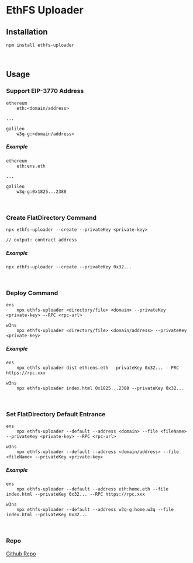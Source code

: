 # EthFS Uploader

## Installation
```
npm install ethfs-uploader
```
<br/>

## Usage
### Support EIP-3770 Address
```
ethereum
    eth:<domain/address>

... 

galileo
    w3q-g:<domain/address>       
```
##### Example
```
ethereum
    eth:ens.eth

...

galileo
    w3q-g:0x1825...2388
```
<br/>



### Create FlatDirectory Command
```
npx ethfs-uploader --create --privateKey <private-key>

// output: contract address 
```
##### Example
```
npx ethfs-uploader --create --privateKey 0x32...
```
<br/>



### Deploy Command
```
ens
    npx ethfs-uploader <directory/file> <domain> --privateKey <private-key> --RPC <rpc-url>

w3ns
    npx ethfs-uploader <directory/file> <domain/address> --privateKey <private-key>
```
##### Example
```
ens
    npx ethfs-uploader dist eth:ens.eth --privateKey 0x32... --PRC https://rpc.xxx

w3ns
    npx ethfs-uploader index.html 0x1825...2388 --privateKey 0x32...
```
<br/>


### Set FlatDirectory Default Entrance
```
ens
    npx ethfs-uploader --default --address <domain> --file <fileName> --privateKey <private-key> --RPC <rpc-url>

w3ns
    npx ethfs-uploader --default --address <domain/address> --file <fileName> --privateKey <private-key>
```
##### Example
```
ens
    npx ethfs-uploader --default --address eth:home.eth --file index.html --privateKey 0x32... --RPC https://rpc.xxx

w3ns
    npx ethfs-uploader --default --address w3q-g:home.w3q --file index.html --privateKey 0x32...
```
<br/>

### Repo
[Github Repo](https://github.com/QuarkChain/ethfs-uploader)
